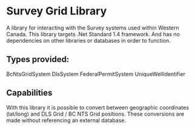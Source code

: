 # Survey Grid Library

A library for interacting with the Survey systems used within Western Canada. This library targets .Net Standard 1.4 framework. And has no dependencies on other libraries or databases in order to function.

## Types provided:

BcNtsGridSystem
DlsSystem
FederalPermitSystem
UniqueWellIdentifier

## Capabilities 

With this library it is possible to convert between geographic coordinates (lat/long) and DLS Grid / BC NTS Grid positions. These conversions are made without referencing an external database.

